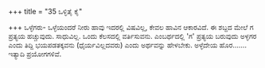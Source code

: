 +++
title = "35 ಒಳ್ಳಿತೈ ಕೈ"

+++
ಒಳ್ಳೆಗರು- ಒಳ್ಳೆಯಂದರೆ ನೀರು ಹಾವು ಇದರಲ್ಲಿ ವಿಷವಿಲ್ಲ, ಕೇವಲ ಹಾವಿನ ಆಕಾರವಿದೆ. ಈ ಶಬ್ದದ ಮೇಲೆ ಗ ಪ್ರತ್ಯಯ ಹಚ್ಚುವುದು. ಸಾಧುವಿಲ್ಲ. ಒಂದು ಕೆಲಸದಲ್ಲಿ ವರ್ತಿಸುವನು. ಎಂಬರ್ಥದಲ್ಲಿ 'ಗ' ಪ್ರತ್ಯಯ ಬರುವುದು ಅಳ್ಳಗರ ಎಂದು ತಿದ್ದಿ ಭಯಪಡತಕ್ಕವನು (ಧೈರ್ಯವಿಲ್ಲದವರು) ಎಂದು ಅರ್ಥವನ್ನು ಹೇಳಬೇಕು. ಅಳ್ಳೆದೇಯ ಹೊರ....... ಇತ್ಯಾದಿ ಪ್ರಯೋಗಗಳಿವೆ.